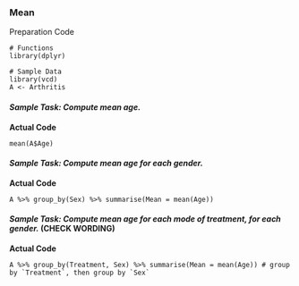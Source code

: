 ### Mean
Preparation Code
```
# Functions
library(dplyr)

# Sample Data
library(vcd)
A <- Arthritis
```
#### **_Sample Task: Compute mean age._**
**Actual Code**
```
mean(A$Age)
```
#### **_Sample Task: Compute mean age for each gender._**
**Actual Code**
```
A %>% group_by(Sex) %>% summarise(Mean = mean(Age))
```
#### **_Sample Task: Compute mean age for each mode of treatment, for each gender._** (CHECK WORDING)
**Actual Code**
```
A %>% group_by(Treatment, Sex) %>% summarise(Mean = mean(Age)) # group by `Treatment`, then group by `Sex`
